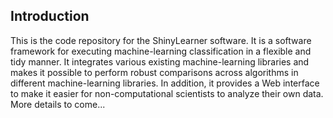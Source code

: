 ## Introduction

This is the code repository for the ShinyLearner software. It is a software framework for executing machine-learning classification in a flexible and tidy manner. It integrates various existing machine-learning libraries and makes it possible to perform robust comparisons across algorithms in different machine-learning libraries. In addition, it provides a Web interface to make it easier for non-computational scientists to analyze their own data. More details to come...
